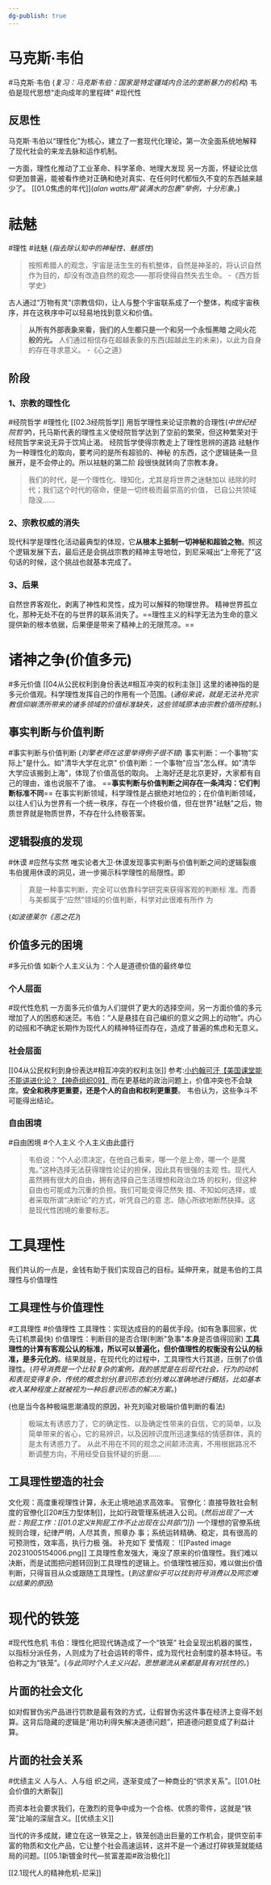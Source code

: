 ```yaml
---
dg-publish: true
---
```


# 马克斯·韦伯
#马克斯·韦伯 
(*复习：马克斯韦伯：国家是特定疆域内合法的垄断暴力的机构*)
韦伯是现代思想“走向成年的里程碑"
#现代性 
## 反思性
马克斯·韦伯以“理性化”为核心，建立了一套现代化理论，第一次全面系统地解释了现代社会的来龙去脉和运作机制。

一方面，理性化推动了工业革命、科学革命、地理大发现
另一方面，怀疑论比信仰更加普遍，能被看作绝对正确和绝对真实、在任何时代都恒久不变的东西越来越少了。
[[01.0焦虑的年代]](*alan watts用“装满水的包裹”举例，十分形象。*)
# 祛魅
#理性 #祛魅
(*指去除认知中的神秘性、魅惑性*)
>按照希腊人的观念，宇宙是活生生的有机整体，自然是神圣的，将认识自然作为目的，却没有改造自然的观念——那将使得自然失去生命。  -《西方哲学史》

古人通过“万物有灵”(宗教信仰)，让人与整个宇宙联系成了一个整体，构成宇宙秩序，并在这秩序中可以轻易地找到意义和价值。
>**从所有外部表象来看，我们的⼈⽣都只是⼀个和另⼀个永恒⿊暗 之间⽕花般的光。**
人们通过相信存在超越表象的东西(超越此生的未来)，以此为自身的存在寻求意义。              -《心之道》
## 阶段
### 1、宗教的理性化
#经院哲学 #理性化
[[02.3经院哲学]]
用哲学理性来论证宗教的合理性(*中世纪经院哲学*)，托马斯代表的理性主义使经院哲学达到了空前的繁荣，但这种繁荣对于经院哲学来说无异于饮鸠止渴。
经院哲学使得宗教走上了理性思辨的道路
祛魅作为⼀种理性化的取向，要考问的是所有超验的、神秘 的东⻄，这个逻辑链条⼀旦展开，是不会停⽌的。所以袪魅的第⼆阶 段很快就转向了宗教本⾝。
>我们的时代，是⼀个理性化、理知化，尤其是将世界之迷魅加以 祛除的时代；我们这个时代的宿命，便是⼀切终极⽽最崇⾼的价值， 已⾃公共领域隐没……

### 2、宗教权威的消失
现代科学是理性化活动最典型的体现，它**从根本上抵制一切神秘和超验之物**。照这个逻辑发展下去，最后还是会挑战宗教的精神主导地位，到尼采喊出“上帝死了”这句话的时候，这个挑战也就基本完成了。

### 3、后果
自然世界客观化，剥离了神性和灵性，成为可以解释的物理世界。
精神世界孤立化，那种无处不在的与世界的联系消失了。==理性主义的科学无法为生命的意义提供新的根本依据，后果便是带来了精神上的无限荒凉。==
# 诸神之争(价值多元)
#多元价值 
[[04从公民权利到身份表达#相互冲突的权利主张]]
这里的诸神指的是多元价值观。科学理性发挥自己的作用有一个范围。(*通俗来说，就是无法补充宗教信仰崩溃所带来的诸多领域的价值标准缺失，这些领域原本由宗教价值所控制。*)
## **事实判断与价值判断**
#事实判断与价值判断
(*刘擎老师在这里举得例子很不错*)
事实判断：一个事物"实际上"是什么。如"清华大学在北京"
价值判断：一个事物"应当"怎么样。如"清华大学应该搬到上海"，体现了价值高低的取向。
上海好还是北京更好，大家都有自己的理由，谁也说服不了谁。
==**事实判断与价值判断之间存在一条鸿沟：它们判断标准不同**==
在事实判断领域，科学理性是占据绝对地位的；在价值判断领域，以往人们认为世界有一个统一秩序，存在一个终极价值，但在世界"祛魅"之后，物质世界就是物质世界，不存在什么终极答案。
## 逻辑裂痕的发现
#休谟 #应然与实然
唯实论者大卫·休谟发现事实判断与价值判断之间的逻辑裂痕
韦伯援用休谟的洞见，进一步揭示科学理性的局限性。即
>真是⼀种事实判断，完全可以依靠科学研究来获得客观的判断标 准。⽽善与美都属于“应然”领域的价值判断，科学对此很难有所作 为

(*如波德莱尔《恶之花》*)
## 价值多元的困境
#多元价值 
如新个人主义认为：个人是道德价值的最终单位
### 个人层面
#现代性危机 
一方面多元价值为人们提供了更大的选择空间，另一方面价值的多元增加了人的困惑和迷茫。韦伯：“人是悬挂在自己编织的意义之网上的动物”。内心的动摇和不确定长期作为现代人的精神特征而存在，造成了普遍的焦虑和无意义。
### 社会层面
[[04从公民权利到身份表达#相互冲突的权利主张]]
参考:[小约翰可汗【美国课堂能不能讲进化论？【神奇组织09】](https://www.bilibili.com/video/BV1dP411474Z/?share_source=copy_web&vd_source=811265940790c5e694ce98760d9186d0)
而在更基础的政治问题上，价值冲突也不会缺席。**安全和秩序更重要，还是个人的自由和权利更重要**。
韦伯认为，这些争斗不可能得出结论。
### 自由困境
#自由困境  #个人主义 
个人主义由此盛行
>⻙伯说：“个⼈必须决定，在他⾃⼰看来，哪⼀个是上帝，哪⼀个 是魔⿁。”这种选择⽆法获得理性论证的担保，因此具有很强的主观 性。现代⼈虽然拥有很⼤的⾃由，拥有选择⾃⼰⽣活理想和政治⽴场 的权利，但这种⾃由也可能成为沉重的负担。我们可能变得茫然失 措、不知如何选择，或者采取所谓“决断论”的⽅式，听凭⾃⼰的意 志、随⼼所欲地断然抉择。这是现代性困境的重要标志。

# 工具理性
我们共认的一点是，金钱有助于我们实现自己的目标。延伸开来，就是韦伯的工具理性与价值理性
## 工具理性与价值理性
#工具理性 #价值理性 
工具理性：实现达成目的的最优手段。(如有急事回家，优先订机票最快)
价值理性：判断目的是否合理(判断"急事"本身是否值得回家)
**工具理性的计算有客观公认的标准，所以可以普遍化，但价值理性的权衡没有公认的标准，是多元化的**。结果就是，在现代化的过程中，工具理性大行其道，压倒了价值理性。(*符号消费是一个比较复杂的案例，我的感觉是在后现代社会，行为的动机和表现变得复杂，传统的概念划分(意识形态划分)难以准确地进行概括，比如基本收入某种程度上就被视为一种后意识形态的解决方案。*)

(也是当今各种极端思潮涌现的原因，补充刘瑜对极端价值判断的看法)
>极端太有诱惑力了，它的确定性、以及确定性带来的自信，它的简单，以及简单带来的省心，它的易辨识，以及因辨识度所迅速集结的情感群体，真的是太有诱惑力了。 从此不用在不同的观念之间颠沛流离，不用根据路况不断调整方向，不用经受自我怀疑的折磨……

## 工具理性塑造的社会
文化观：高度重视理性计算，永无止境地追求高效率。
官僚化：直接导致社会制度的官僚化[[20#压力型体制]]，比如行政管理系统进入公司。(*然后出现了一大批：狗屁工作：[[01.0定义#狗屁工作不止出现在公共部门]]*)
⼀个理想的官僚系统规则合理，纪律严明，⼈尽其责，照章办 事；系统运转精确、稳定，具有很⾼的可预测性，效率⾼，执⾏⼒极 强。
补充如下
爱情观：
![[Pasted image 20231005154006.png]]
工具理性愈发强大，淹没了原来的价值理性。我们难以决断，而是试图把问题转回到工具理性的逻辑上。价值理性被压抑，难以做出价值判断，只得盲目从众或跟随工具理性。(*到这里似乎可以找到符号消费以及网恋难以结果的原因*)
# 现代的铁笼
#现代性危机 
韦伯：理性化把现代铸造成了一个“铁笼”
社会呈现出机器的属性，以指标分派任务，人则成为了社会运转的零件，成为现代社会制度的基本特征。韦伯称之为“铁笼”。(*与此同时个人主义兴起，思想潮流从来都是具有对抗性的。*)
## 片面的社会文化
如对假冒伪劣产品进行罚款是最有效的方式，让假冒伪劣这件事在经济上变得不划算。这背后隐藏的逻辑是“用功利得失解决道德问题”，把道德问题变成了利益计算。
## 片面的社会关系
#优绩主义
⼈与⼈、⼈与组 织之间，逐渐变成了⼀种商业的“供求关系”。[[01.0社会价值的大断裂]]

而资本社会要求我们，在激烈的竞争中成为一个合格、优质的零件，这就是“铁笼”比喻的深层含义。[[优绩主义]]

当代的许多成就，建立在这一铁笼之上，铁笼创造出巨量的工作机会，提供空前丰富的物质和文化产品，它让整个社会高速运转，这并不是一个通过打碎铁笼就能结局的问题。[[05.1新镀金时代—贫富差距#政治极化]]

[[2.1现代人的精神危机-尼采]]